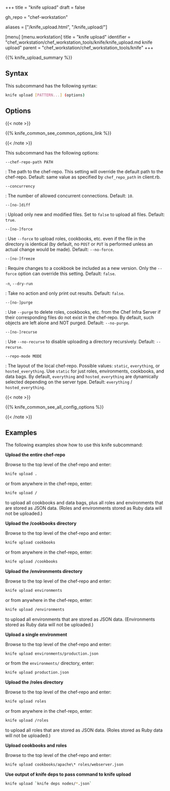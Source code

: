 +++
title = "knife upload"
draft = false

gh_repo = "chef-workstation"

aliases = ["/knife_upload.html", "/knife_upload/"]

[menu]
  [menu.workstation]
    title = "knife upload"
    identifier = "chef_workstation/chef_workstation_tools/knife/knife_upload.md knife upload"
    parent = "chef_workstation/chef_workstation_tools/knife"
+++
<!-- markdownlint-disable-file MD036 -->

{{% knife_upload_summary %}}

## Syntax

This subcommand has the following syntax:

``` bash
knife upload [PATTERN...] (options)
```

## Options

{{< note >}}

{{% knife_common_see_common_options_link %}}

{{< /note >}}

This subcommand has the following options:

`--chef-repo-path PATH`

: The path to the chef-repo. This setting will override the default path to the chef-repo. Default: same value as specified by `chef_repo_path` in client.rb.

`--concurrency`

: The number of allowed concurrent connections. Default: `10`.

`--[no-]diff`

: Upload only new and modified files. Set to `false` to upload all files. Default: `true`.

`--[no-]force`

: Use `--force` to upload roles, cookbooks, etc. even if the file in the directory is identical (by default, no `POST` or `PUT` is performed unless an actual change would be made). Default: `--no-force`.

`--[no-]freeze`

: Require changes to a cookbook be included as a new version. Only the `--force` option can override this setting. Default: `false`.

`-n`, `--dry-run`

: Take no action and only print out results. Default: `false`.

`--[no-]purge`

: Use `--purge` to delete roles, cookbooks, etc. from the Chef Infra Server if their corresponding files do not exist in the chef-repo. By default, such objects are left alone and NOT purged. Default: `--no-purge`.

`--[no-]recurse`

: Use `--no-recurse` to disable uploading a directory recursively. Default: `--recurse`.

`--repo-mode MODE`

: The layout of the local chef-repo. Possible values: `static`, `everything`, or `hosted_everything`. Use `static` for just roles, environments, cookbooks, and data bags. By default, `everything` and `hosted_everything` are dynamically selected depending on the server type. Default: `everything` / `hosted_everything`.

{{< note >}}

{{% knife_common_see_all_config_options %}}

{{< /note >}}

## Examples

The following examples show how to use this knife subcommand:

**Upload the entire chef-repo**

Browse to the top level of the chef-repo and enter:

``` bash
knife upload .
```

or from anywhere in the chef-repo, enter:

``` bash
knife upload /
```

to upload all cookbooks and data bags, plus all roles and environments
that are stored as JSON data. (Roles and environments stored as Ruby
data will not be uploaded.)

**Upload the /cookbooks directory**

Browse to the top level of the chef-repo and enter:

``` bash
knife upload cookbooks
```

or from anywhere in the chef-repo, enter:

``` bash
knife upload /cookbooks
```

**Upload the /environments directory**

Browse to the top level of the chef-repo and enter:

``` bash
knife upload environments
```

or from anywhere in the chef-repo, enter:

``` bash
knife upload /environments
```

to upload all environments that are stored as JSON data. (Environments
stored as Ruby data will not be uploaded.)

**Upload a single environment**

Browse to the top level of the chef-repo and enter:

``` bash
knife upload environments/production.json
```

or from the `environments/` directory, enter:

``` bash
knife upload production.json
```

**Upload the /roles directory**

Browse to the top level of the chef-repo and enter:

``` bash
knife upload roles
```

or from anywhere in the chef-repo, enter:

``` bash
knife upload /roles
```

to upload all roles that are stored as JSON data. (Roles stored as Ruby
data will not be uploaded.)

**Upload cookbooks and roles**

Browse to the top level of the chef-repo and enter:

``` bash
knife upload cookbooks/apache\* roles/webserver.json
```

**Use output of knife deps to pass command to knife upload**

``` bash
knife upload `knife deps nodes/*.json`
```

